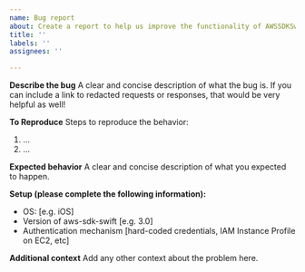 ```yaml
---
name: Bug report
about: Create a report to help us improve the functionality of AWSSDKSwift!
title: ''
labels: ''
assignees: ''

---
```


**Describe the bug**
A clear and concise description of what the bug is. If you can include a link to redacted requests or responses, that would be very helpful as well!

**To Reproduce**
Steps to reproduce the behavior:
1. ...
2. ...

**Expected behavior**
A clear and concise description of what you expected to happen.

**Setup (please complete the following information):**
 - OS: [e.g. iOS]
 - Version of aws-sdk-swift [e.g. 3.0]
 - Authentication mechanism [hard-coded credentials, IAM Instance Profile on EC2, etc]

**Additional context**
Add any other context about the problem here.
